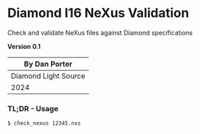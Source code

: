 # Diamond I16 NeXus Validation
Check and validate NeXus files against Diamond specifications


**Version 0.1**

| By Dan Porter        | 
|----------------------|
| Diamond Light Source |
| 2024                 |


### TL;DR - Usage

```bash
$ check_nexus 12345.nxs
```